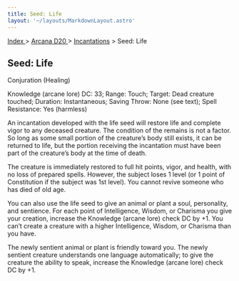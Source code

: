 ```yaml
---
title: Seed: Life
layout: '~/layouts/MarkdownLayout.astro'
---
```


[ Index ](/) > [ Arcana D20 ](/arcana.d20.srd) > [Incantations](/arcana.d20.srd/incantations) > Seed: Life

## Seed: Life

Conjuration (Healing)

Knowledge (arcane lore) DC: 33; Range: Touch; Target: Dead creature touched;
Duration: Instantaneous; Saving Throw: None (see text); Spell Resistance: Yes
(harmless)

An incantation developed with the life seed will restore life and complete
vigor to any deceased creature. The condition of the remains is not a factor.
So long as some small portion of the creature’s body still exists, it can be
returned to life, but the portion receiving the incantation must have been
part of the creature’s body at the time of death.

The creature is immediately restored to full hit points, vigor, and health,
with no loss of prepared spells. However, the subject loses 1 level (or 1
point of Constitution if the subject was 1st level). You cannot revive someone
who has died of old age.

You can also use the life seed to give an animal or plant a soul, personality,
and sentience. For each point of Intelligence, Wisdom, or Charisma you give
your creation, increase the Knowledge (arcane lore) check DC by +1. You can’t
create a creature with a higher Intelligence, Wisdom, or Charisma than you
have.

The newly sentient animal or plant is friendly toward you. The newly sentient
creature understands one language automatically; to give the creature the
ability to speak, increase the Knowledge (arcane lore) check DC by +1.

